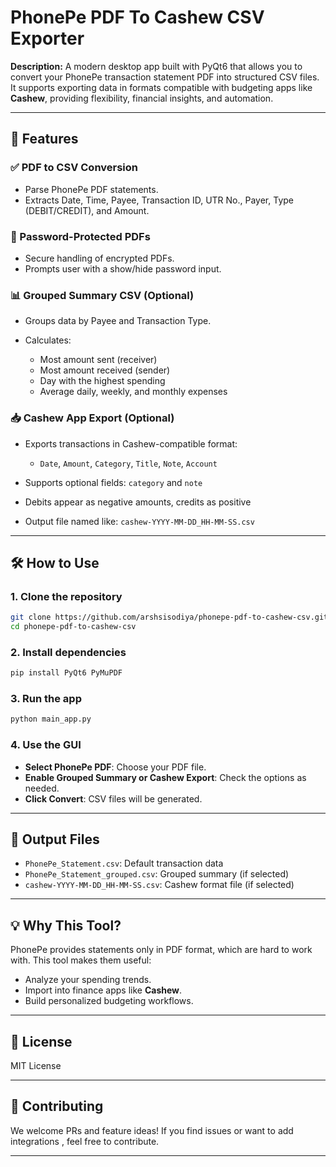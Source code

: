 # PhonePe PDF To Cashew CSV Exporter

**Description:**
A modern desktop app built with PyQt6 that allows you to convert your PhonePe transaction statement PDF into structured CSV files. It supports exporting data in formats compatible with budgeting apps like **Cashew**, providing flexibility, financial insights, and automation.

---

## 🚀 Features

### ✅ PDF to CSV Conversion

* Parse PhonePe PDF statements.
* Extracts Date, Time, Payee, Transaction ID, UTR No., Payer, Type (DEBIT/CREDIT), and Amount.

### 🔐 Password-Protected PDFs

* Secure handling of encrypted PDFs.
* Prompts user with a show/hide password input.

### 📊 Grouped Summary CSV (Optional)

* Groups data by Payee and Transaction Type.
* Calculates:

  * Most amount sent (receiver)
  * Most amount received (sender)
  * Day with the highest spending
  * Average daily, weekly, and monthly expenses

### 📥 Cashew App Export (Optional)

* Exports transactions in Cashew-compatible format:

  * `Date`, `Amount`, `Category`, `Title`, `Note`, `Account`
* Supports optional fields: `category` and `note`
* Debits appear as negative amounts, credits as positive
* Output file named like: `cashew-YYYY-MM-DD_HH-MM-SS.csv`

---

## 🛠 How to Use

### 1. Clone the repository

```bash
git clone https://github.com/arshsisodiya/phonepe-pdf-to-cashew-csv.git
cd phonepe-pdf-to-cashew-csv
```

### 2. Install dependencies

```bash
pip install PyQt6 PyMuPDF
```

### 3. Run the app

```bash
python main_app.py
```

### 4. Use the GUI

* **Select PhonePe PDF**: Choose your PDF file.
* **Enable Grouped Summary or Cashew Export**: Check the options as needed.
* **Click Convert**: CSV files will be generated.

---

## 📁 Output Files

* `PhonePe_Statement.csv`: Default transaction data
* `PhonePe_Statement_grouped.csv`: Grouped summary (if selected)
* `cashew-YYYY-MM-DD_HH-MM-SS.csv`: Cashew format file (if selected)

---

## 💡 Why This Tool?

PhonePe provides statements only in PDF format, which are hard to work with. This tool makes them useful:

* Analyze your spending trends.
* Import into finance apps like **Cashew**.
* Build personalized budgeting workflows.

---

## 📄 License

MIT License

---

## 🤝 Contributing

We welcome PRs and feature ideas! If you find issues or want to add integrations , feel free to contribute.

---
